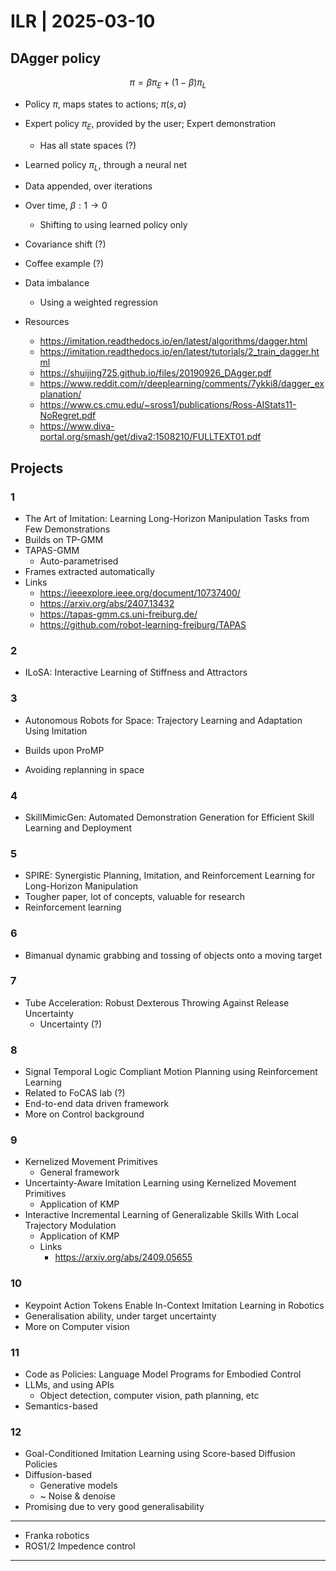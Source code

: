 # ILR | 2025-03-10

## DAgger policy

$$
\pi = \beta \pi_E + (1 - \beta) \pi_L
$$

- Policy $\pi$, maps states to actions; $\pi(s, a)$
- Expert policy $\pi_E$, provided by the user; Expert demonstration
  - Has all state spaces (?)
- Learned policy $\pi_L$, through a neural net
- Data appended, over iterations
- Over time, $\beta: 1 \to 0$
  - Shifting to using learned policy only

- Covariance shift (?)

- Coffee example (?)
- Data imbalance
  - Using a weighted regression
- Resources
  - <https://imitation.readthedocs.io/en/latest/algorithms/dagger.html>
  - <https://imitation.readthedocs.io/en/latest/tutorials/2_train_dagger.html>
  - <https://shuijing725.github.io/files/20190926_DAgger.pdf>
  - <https://www.reddit.com/r/deeplearning/comments/7ykki8/dagger_explanation/>
  - <https://www.cs.cmu.edu/~sross1/publications/Ross-AIStats11-NoRegret.pdf>
  - <https://www.diva-portal.org/smash/get/diva2:1508210/FULLTEXT01.pdf>

## Projects

### 1

- The Art of Imitation: Learning Long-Horizon Manipulation Tasks from Few Demonstrations
- Builds on TP-GMM
- TAPAS-GMM
  - Auto-parametrised
- Frames extracted automatically
- Links
  - <https://ieeexplore.ieee.org/document/10737400/>
  - <https://arxiv.org/abs/2407.13432>
  - <https://tapas-gmm.cs.uni-freiburg.de/>
  - <https://github.com/robot-learning-freiburg/TAPAS>

### 2

- ILoSA: Interactive Learning of Stiffness and Attractors

### 3

- Autonomous Robots for Space: Trajectory Learning and Adaptation Using Imitation

- Builds upon ProMP

- Avoiding replanning in space

### 4

- SkillMimicGen: Automated Demonstration Generation for Efficient Skill Learning and Deployment

### 5

- SPIRE: Synergistic Planning, Imitation, and Reinforcement Learning for Long-Horizon Manipulation
- Tougher paper, lot of concepts, valuable for research
- Reinforcement learning

### 6

- Bimanual dynamic grabbing and tossing of objects onto a moving target

### 7

- Tube Acceleration: Robust Dexterous Throwing Against Release Uncertainty
  - Uncertainty (?)

### 8

- Signal Temporal Logic Compliant Motion Planning using Reinforcement Learning
- Related to FoCAS lab (?)
- End-to-end data driven framework
- More on Control background

### 9

- Kernelized Movement Primitives
  - General framework
- Uncertainty-Aware Imitation Learning using Kernelized Movement Primitives
  - Application of KMP
- Interactive Incremental Learning of Generalizable Skills With Local Trajectory Modulation
  - Application of KMP
  - Links
    - <https://arxiv.org/abs/2409.05655>

### 10

- Keypoint Action Tokens Enable In-Context Imitation Learning in Robotics
- Generalisation ability, under target uncertainty
- More on Computer vision

### 11

- Code as Policies: Language Model Programs for Embodied Control
- LLMs, and using APIs
  - Object detection, computer vision, path planning, etc
- Semantics-based

### 12

- Goal-Conditioned Imitation Learning using Score-based Diffusion Policies
- Diffusion-based
  - Generative models
  - ~ Noise & denoise
- Promising due to very good generalisability

---

- Franka robotics
- ROS1/2 Impedence control

---

